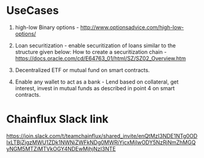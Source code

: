 # UseCases

1. high-low Binary options - http://www.optionsadvice.com/high-low-options/

2. Loan securitization - enable securitization of loans similar to the structure given below:
How to create a securitization chain - https://docs.oracle.com/cd/E64763_01/html/SZ/SZ02_Overview.htm

3. Decentralized ETF or mutual fund on smart contracts.

4. Enable any wallet to act as a bank - Lend based on collateral, get interest, invest in mutual funds as described 
in point 4 on smart contracts.


# Chainflux Slack link
https://join.slack.com/t/teamchainflux/shared_invite/enQtMzI3NDE1NTg0ODIxLTBjZjgzMWU1ZDk1NWNiZWFkNDg0MWRiYjcxMjIwODY5NzRjNmZhMGQyNGM5MTZiMTVkOGY4NDEwMjhjNzI3NTE
